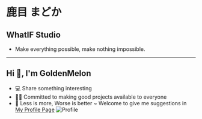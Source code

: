 # 鹿目 まどか
## WhatIF Studio
- Make everything possible, make nothing impossible.
***
## Hi 👋, I'm GoldenMelon
- 💻 Share something interesting
- 🧑‍💻 Committed to making good projects available to everyone
- 🌈 Less is more, Worse is better ~ Welcome to give me suggestions in <a href="https://github.com/playmcbkuwu/playmcbkuwu/issues">My Profile Page</a>
![Profile](https://github-readme-stats.vercel.app/api?username=PlayMcBKuwu&show_icons=true&theme=dark)
